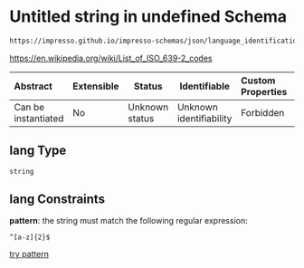 # Untitled string in undefined Schema

```txt
https://impresso.github.io/impresso-schemas/json/language_identification/language_identification.schema.json#/definitions/lid/properties/lang
```

<https://en.wikipedia.org/wiki/List_of_ISO_639-2_codes>


| Abstract            | Extensible | Status         | Identifiable            | Custom Properties | Additional Properties | Access Restrictions | Defined In                                                                                                 |
| :------------------ | ---------- | -------------- | ----------------------- | :---------------- | --------------------- | ------------------- | ---------------------------------------------------------------------------------------------------------- |
| Can be instantiated | No         | Unknown status | Unknown identifiability | Forbidden         | Allowed               | none                | [language_identification.schema.json\*](../out/language_identification.schema.json "open original schema") |

## lang Type

`string`

## lang Constraints

**pattern**: the string must match the following regular expression: 

```regexp
^[a-z]{2}$
```

[try pattern](https://regexr.com/?expression=%5E%5Ba-z%5D%7B2%7D%24 "try regular expression with regexr.com")
